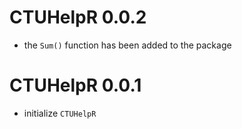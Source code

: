# CTUHelpR 0.0.2
* the `Sum()` function has been added to the package

# CTUHelpR 0.0.1
* initialize `CTUHelpR`
